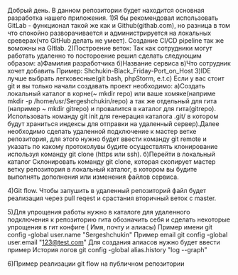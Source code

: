Добрый день. В данном репозитории будет находится основная разработка нашего приложения.
1)Я бы рекомендовал использовать GitLab - функционал такой же как и Github(githab.com), но разница в том что спокойно разворачивается и администрируется на локальных среверах(что GitHub делать не умеет). Создание CI/CD pipeline так же воможны на GItlab.
2)Построение веток: Так как сотрудники могут работать удаленно то постороение решил сделать следующим образом:
а)Фамилия разработчика
б)Название сервиса
в)Что сотрудник хочет добавить
Пример: Shchukin-Black_Friday-Port_on_Host
3)IDE лучше выбрать легковесные(git bash, phpStorm, e.t.c) 
Если у вас стоит git и вы только начали создавать проект необходимо:
а)Создать локальный каталог в корне(~ mkdir repo) или ваше хомяке(наприме mkdir -р /home/usr/Sergeshchukin/repo) а так же отдельный для гита (например ~ mkdir gitrepo) и провалится в каталог для гита(gitrepo). Использовать команду git init для генерация каталога .git/ в котором будут храниться индексы для отправки на удаленный сервер).Далее необходимо сделать удаленной подключение к мастер ветке репозитория, для этого нужно будет ввести команду git remote и указать по какому протоколувы будите осуществлять клонирование используя команду git clone (https или ssh).
б)Перейти в локальный каталог Склонировать команду git clone, которая скопирует мастер ветку репозитория в локальный каталог, в котором вы будите выполнять дополнения или изменения файлов сервиса.

4)Git flow. Чтобы запушить в удаленный репозиторий файл будет реализация через pull reqest и срастания вторичный веток с master.

5)Для упрощения работы нужно в каталоге для удаленного подключения к репозиторию гита обозначить себя и сделать некоторые упрощения в гит конфиге ( Имя, почту и алиасы) Пример имени git config -global user.name "Sergeshchukin" Пример email git config -global user.email "123@test.com" Для создания алиасов нужно будет ввести пример История логов git config -global alias.history "log --graph"

6)Пример реализации git flow на публичном репозитории
